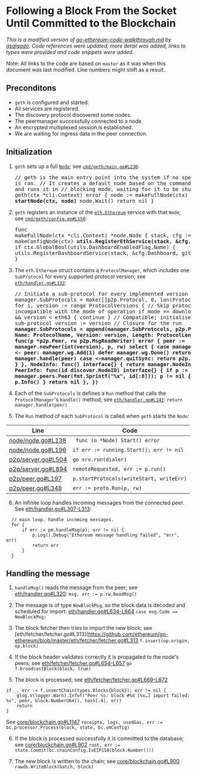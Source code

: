 # Following a Block From the Socket Until Committed to the Blockchain

_This is a modified version of [go-ethereum-code-walkthrough.md](https://gist.github.com/gsalgado/16a67aa51207f87e259a7007a2e8d274) by [gsalgado](https://github.com/gsalgado). Code references were updated, more detail was added, links to types were provided and code snippets were added._

Note: All links to the code are based on `master` as it was when this document was last modified. Line numbers might shift as a result.

## Preconditons
* `geth` is configured and started.
* All services are registered.
* The discovery protocol discovered some nodes.
* The peermanager successfully connected to a node.
* An encrypted multiplexed session is established.
* We are waiting for ingress data in the peer connection.

## Initialization

1. `geth` sets up a full [`Node`](https://github.com/ethereum/go-ethereum/blob/master/node/node.go#L40-L74); see [`cmd/geth/main.go#L236`](https://github.com/ethereum/go-ethereum/blob/master/cmd/geth/main.go#L236):<pre>
// geth is the main entry point into the system if no special subcommand is ran.
// It creates a default node based on the command line arguments and runs it in
// blocking mode, waiting for it to be shut down.
func geth(ctx *cli.Context) error {
	node := makeFullNode(ctx)
	<b>startNode(ctx, node)</b>
	node.Wait()
	return nil
}
</pre>

2. `geth` registers an instance of the [`eth.Ethereum`](https://github.com/ethereum/go-ethereum/blob/master/eth/config.go#L76-L117) service with that `Node`; see [`cmd/geth/config.go#L156`](https://github.com/ethereum/go-ethereum/blob/master/cmd/geth/config.go#L156):<pre>func makeFullNode(ctx *cli.Context) *node.Node {
	stack, cfg := makeConfigNode(ctx)
	<b>utils.RegisterEthService(stack, &cfg.Eth)</b>
	if ctx.GlobalBool(utils.DashboardEnabledFlag.Name) {
		utils.RegisterDashboardService(stack, &cfg.Dashboard, gitCommit)
	}</pre>

3. The `eth.Ethereum` struct contains a `ProtocolManager`, which includes one `SubProtocol` for every supported protocol version; see [`eth/handler.go#L132`](https://github.com/ethereum/go-ethereum/blob/master/eth/handler.go#L132):<pre>	// Initiate a sub-protocol for every implemented version we can handle
   	manager.SubProtocols = make([]p2p.Protocol, 0, len(ProtocolVersions))
        for i, version := range ProtocolVersions {
		// Skip protocol version if incompatible with the mode of operation
		if mode == downloader.FastSync && version < eth63 {
			continue
		}
		// Compatible; initialise the sub-protocol
		version := version // Closure for the run
		<b>manager.SubProtocols = append(manager.SubProtocols, p2p.Protocol{
			Name:    ProtocolName,
			Version: version,
			Length:  ProtocolLengths[i],
			Run: func(p *p2p.Peer, rw p2p.MsgReadWriter) error {
				peer := manager.newPeer(int(version), p, rw)
				select {
				case manager.newPeerCh <- peer:
					manager.wg.Add(1)
					defer manager.wg.Done()
					return manager.handle(peer)
				case <-manager.quitSync:
					return p2p.DiscQuitting
				}
			},
			NodeInfo: func() interface{} {
				return manager.NodeInfo()
			},
			PeerInfo: func(id discover.NodeID) interface{} {
				if p := manager.peers.Peer(fmt.Sprintf("%x", id[:8])); p != nil {
					return p.Info()
				}
				return nil
			},
		})</b></pre>

4. Each of the `SubProtocols` is defines a `Run` method that calls the `ProtocolManager`'s `handle()` method; see [`eth/handler.go#L142`](https://github.com/ethereum/go-ethereum/blob/master/eth/handler.go#L142):
```return manager.handle(peer)```

5. The `Run` method of each `SubProtocol` is called when `geth` starts the `Node`:

  | Line | Code |
  | --- |   --- |
  | [node/node.go#L138](https://github.com/ethereum/go-ethereum/blob/master/node/node.go#L138) | ``` func (n *Node) Start() error``` |
  | [node/node.go#L196](https://github.com/ethereum/go-ethereum/blob/master/node/node.go#L196) | ```if err := running.Start(); err != nil ``` |
  | [p2p/server.go#L504](https://github.com/ethereum/go-ethereum/blob/master/p2p/server.go#L504) | ```go srv.run(dialer)``` |
  | [p2p/server.go#L894](https://github.com/ethereum/go-ethereum/blob/master/p2p/server.go#L894) | ```remoteRequested, err := p.run()``` |
  | [p2p/peer.go#L197](https://github.com/ethereum/go-ethereum/blob/master/p2p/peer.go#L197) | ```p.startProtocols(writeStart, writeErr)``` |
  | [p2p/peer.go#L348](https://github.com/ethereum/go-ethereum/blob/master/p2p/peer.go#L348) | ```err := proto.Run(p, rw)``` |
   
6. An infinite loop handles incoming messages from the connected peer. See [eth/handler.go#L307-L313](https://github.com/ethereum/go-ethereum/blob/master/eth/handler.go#L307-L313):
  ```
	// main loop. handle incoming messages.
	for {
		if err := pm.handleMsg(p); err != nil {
			p.Log().Debug("Ethereum message handling failed", "err", err)
			return err
		}
	}
  ```

## Handling the message

1. `handleMsg()` reads the message from the peer; see [eth/handler.go#L320](https://github.com/ethereum/go-ethereum/blob/master/eth/handler.go#L320):
```msg, err := p.rw.ReadMsg()```

2. The message is of type `NewBlockMsg`, so the block data is decoded and scheduled for import:
[eth/handler.go#L634-L664](https://github.com/ethereum/go-ethereum/blob/master/eth/handler.go#L634-L664)
```case msg.Code == NewBlockMsg:```

3. The block fetcher then tries to import the new block; see
[eth/fetcher/fetcher.go#L313](https://github.com/ethereum/go-ethereum/blob/master/eth/fetcher/fetcher.go#L313
```f.insert(op.origin, op.block)```

4. If the block header validates correctly it is propagated to the node's peers; see [eth/fetcher/fetcher.go#L654-L657](https://github.com/ethereum/go-ethereum/blob/master/eth/fetcher/fetcher.go#L654-L657)
```go f.broadcastBlock(block, true)```

5. The block is processed; see [eth/fetcher/fetcher.go#L669-L672](https://github.com/ethereum/go-ethereum/blob/master/eth/fetcher/fetcher.go#L669-L672)
```
if _, err := f.insertChain(types.Blocks{block}); err != nil {
    glog.V(logger.Warn).Infof("Peer %s: block #%d [%x…] import failed: %v", peer, block.NumberU64(), hash[:4], err)
    return
}
```
See [core/blockchain.go#L1147](https://github.com/ethereum/go-ethereum/blob/master/core/blockchain.go#L1147)
```receipts, logs, usedGas, err := bc.processor.Process(block, state, bc.vmConfig)```

6. If the block is processed successfully it is committed to the database; see [core/blockchain.go#L902](https://github.com/ethereum/go-ethereum/blob/master/core/blockchain.go#L902)
```root, err := state.Commit(bc.chainConfig.IsEIP158(block.Number()))```

7. The new block is written to the chain; see [core/blockchain.go#L900](https://github.com/ethereum/go-ethereum/blob/master/core/blockchain.go#L900)
```rawdb.WriteBlock(batch, block)```
